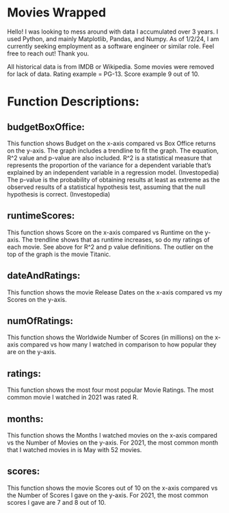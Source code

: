 # Movies Wrapped
Hello! I was looking to mess around with data I accumulated over 3 years. I used Python, and mainly Matplotlib, Pandas, and Numpy. As of 1/2/24, I am currently seeking employment as a software engineer or similar role. Feel free to reach out! Thank you.

All historical data is from IMDB or Wikipedia. Some movies were removed for lack of data. Rating example = PG-13. Score example 9 out of 10.


# Function Descriptions:

## budgetBoxOffice:

This function shows Budget on the x-axis compared vs Box Office returns on the y-axis.
The graph includes a trendline to fit the graph. The equation, R^2 value and p-value are also included.
    R^2 is a statistical measure that represents the proportion of the variance for a dependent variable that’s explained by an independent variable in a regression model. (Investopedia)
    The p-value is the probability of obtaining results at least as extreme as the observed results of a statistical hypothesis test, assuming that the null hypothesis is correct. (Investopedia)

## runtimeScores:

This function shows Score on the x-axis compared vs Runtime on the y-axis.
The trendline shows that as runtime increases, so do my ratings of each movie.
See above for R^2 and p value definitions.
The outlier on the top of the graph is the movie Titanic.

## dateAndRatings:

This function shows the movie Release Dates on the x-axis compared vs my Scores on the y-axis.

## numOfRatings:

This function shows the Worldwide Number of Scores (in millions) on the x-axis compared vs how many I watched in comparison to how popular they are on the y-axis.

## ratings:

This function shows the most four most popular Movie Ratings. The most common movie I watched in 2021 was rated R.

## months:

This function shows the Months I watched movies on the x-axis compared vs the Number of Movies on the y-axis.
For 2021, the most common month that I watched movies in is May with 52 movies.

## scores:

This function shows the movie Scores out of 10 on the x-axis compared vs the Number of Scores I gave on the y-axis.
For 2021, the most common scores I gave are 7 and 8 out of 10.
